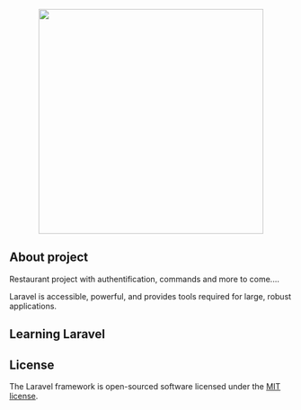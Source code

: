 <p align="center"><a href="https://laravel.com" target="_blank"><img src="https://raw.githubusercontent.com/laravel/art/master/logo-lockup/5%20SVG/2%20CMYK/1%20Full%20Color/laravel-logolockup-cmyk-red.svg" width="400"></a></p>

 

## About project

 Restaurant project with authentification, commands and more to come....

Laravel is accessible, powerful, and provides tools required for large, robust applications.

## Learning Laravel
 

## License

The Laravel framework is open-sourced software licensed under the [MIT license](https://opensource.org/licenses/MIT).
